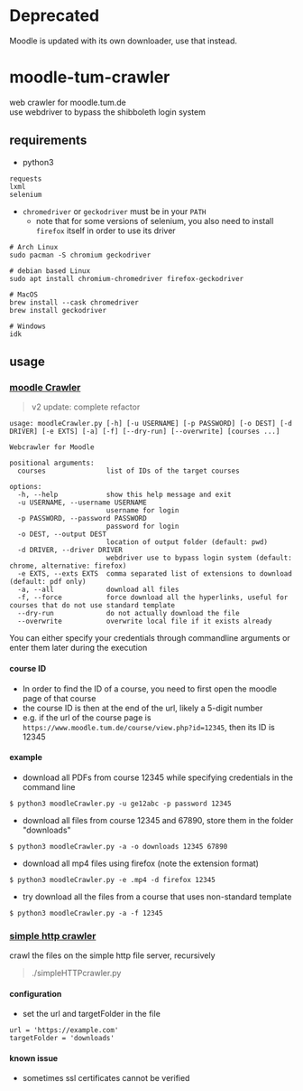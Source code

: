 # Deprecated
Moodle is updated with its own downloader, use that instead.

# moodle-tum-crawler
web crawler for moodle.tum.de  
use webdriver to bypass the shibboleth login system

## requirements
* python3
```
requests
lxml
selenium
```
* `chromedriver` or `geckodriver` must be in your `PATH`
    - note that for some versions of selenium, you also need to install `firefox` itself in order to use its driver
```
# Arch Linux
sudo pacman -S chromium geckodriver

# debian based Linux
sudo apt install chromium-chromedriver firefox-geckodriver

# MacOS
brew install --cask chromedriver
brew install geckodriver

# Windows
idk
```

## usage
### [moodle Crawler](./moodleCrawler.py)
> v2 update: complete refactor

```
usage: moodleCrawler.py [-h] [-u USERNAME] [-p PASSWORD] [-o DEST] [-d DRIVER] [-e EXTS] [-a] [-f] [--dry-run] [--overwrite] [courses ...]

Webcrawler for Moodle

positional arguments:
  courses               list of IDs of the target courses

options:
  -h, --help            show this help message and exit
  -u USERNAME, --username USERNAME
                        username for login
  -p PASSWORD, --password PASSWORD
                        password for login
  -o DEST, --output DEST
                        location of output folder (default: pwd)
  -d DRIVER, --driver DRIVER
                        webdriver use to bypass login system (default: chrome, alternative: firefox)
  -e EXTS, --exts EXTS  comma separated list of extensions to download (default: pdf only)
  -a, --all             download all files
  -f, --force           force download all the hyperlinks, useful for courses that do not use standard template
  --dry-run             do not actually download the file
  --overwrite           overwrite local file if it exists already
```

You can either specify your credentials through commandline arguments or enter them later during the execution

#### course ID
* In order to find the ID of a course, you need to first open the moodle page of that course
* the course ID is then at the end of the url, likely a 5-digit number
* e.g. if the url of the course page is `https://www.moodle.tum.de/course/view.php?id=12345`, then its ID is 12345

#### example
* download all PDFs from course 12345 while specifying credentials in the command line
```
$ python3 moodleCrawler.py -u ge12abc -p password 12345
```
* download all files from course 12345 and 67890, store them in the folder "downloads"
```
$ python3 moodleCrawler.py -a -o downloads 12345 67890
```
* download all mp4 files using firefox (note the extension format)
```
$ python3 moodleCrawler.py -e .mp4 -d firefox 12345
```
* try download all the files from a course that uses non-standard template
```
$ python3 moodleCrawler.py -a -f 12345
```

### [simple http crawler](./simpleHTTPcrawler.py)
crawl the files on the simple http file server, recursively
> ./simpleHTTPcrawler.py
#### configuration
* set the url and targetFolder in the file
```
url = 'https://example.com'
targetFolder = 'downloads'
```

#### known issue
* sometimes ssl certificates cannot be verified
